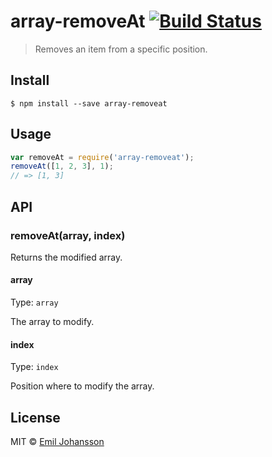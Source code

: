 # array-removeAt [![Build Status](https://travis-ci.org/emiljohansson/array-removeat.svg?branch=master)](https://travis-ci.org/emiljohansson/array-removeat)

> Removes an item from a specific position.

## Install

```
$ npm install --save array-removeat
```

## Usage

```js
var removeAt = require('array-removeat');
removeAt([1, 2, 3], 1);
// => [1, 3]
```

## API

### removeAt(array, index)

Returns the modified array.

#### array

Type: `array`

The array to modify.

#### index

Type: `index`

Position where to modify the array.

## License

MIT © [Emil Johansson](http://emiljohansson.se)
